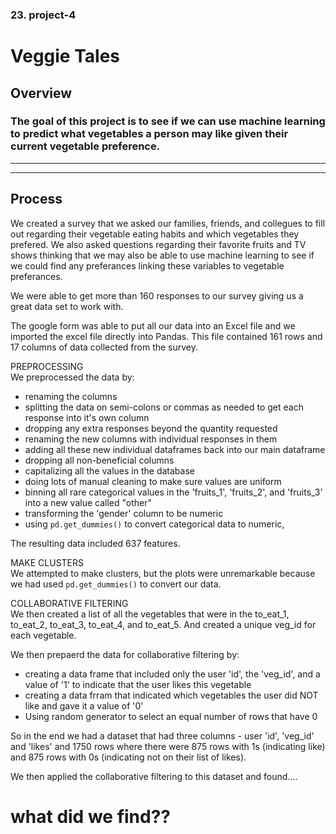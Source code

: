 ### 23. project-4 
# Veggie Tales

## Overview
### The goal of this project is to see if we can use machine learning to predict what vegetables a person may like given their current vegetable preference.
----------------------------
----------------------------

## Process
We created a survey that we asked our families, friends, and collegues to fill out regarding their vegetable eating habits and which vegetables they prefered. We also asked questions regarding their favorite fruits and TV shows thinking that we may also be able to use machine learning to see if we could find any preferances linking these variables to vegetable preferances.

We were able to get more than 160 responses to our survey giving us a great data set to work with.

The google form was able to put all our data into an Excel file and we imported the excel file directly into Pandas. This file contained 161 rows and 17 columns of data collected from the survey.

PREPROCESSING<br>
We preprocessed the data by:
* renaming the columns
* splitting the data on semi-colons or commas as needed to get each response into it's own column
* dropping any extra responses beyond the quantity requested
* renaming the new columns with individual responses in them
* adding all these new individual dataframes back into our main dataframe
* dropping all non-beneficial columns
* capitalizing all the values in the database
* doing lots of manual cleaning to make sure values are uniform
* binning all rare categorical values in the 'fruits_1', 'fruits_2', and 'fruits_3' into a new value called "other"
* transforming the 'gender' column to be numeric
* using `pd.get_dummies()` to convert categorical data to numeric,

The resulting data included 637 features. 

MAKE CLUSTERS<br>
We attempted to make clusters, but the plots were unremarkable because we had used `pd.get_dummies()` to convert our data.

COLLABORATIVE FILTERING<br>
We then created a list of all the vegetables that were in the to_eat_1, to_eat_2, to_eat_3, to_eat_4, and to_eat_5. And created a unique veg_id for each vegetable.

We then prepaerd the data for collaborative filtering by:
* creating a data frame that included only the user 'id', the 'veg_id', and a value of '1' to indicate that the user likes this vegetable
* creating a data frram that indicated which vegetables the user did NOT like and gave it a value of '0'
* Using random generator to select an equal number of rows that have 0

So in the end we had a dataset that had three columns - user 'id', 'veg_id' and 'likes' and 1750 rows where there were 875 rows with 1s (indicating like) and 875 rows with 0s (indicating not on their list of likes).

We then applied the collaborative filtering to this dataset and found....

# what did we find??


